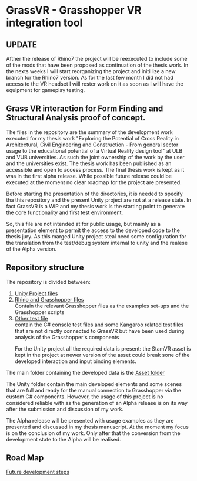 # GrassVR - Grasshopper VR integration tool

## UPDATE
Afther the release of Rhino7 the project will be reexecuted to include some of the mods that have been proposed as continuation of the thesis work.
In the nexts weeks I will start reorganizing the project and initillize a new branch for the Rhino7 version.
As for the last few month I did not had access to the VR headset I will rester work on it as soon as I will have the equipment for gameplay testing. 

## Grass VR interaction for Form Finding and Structural Analysis proof of concept.

The files in the repository are the summary of the development work executed for my thesis work "Exploring the Potential of Cross Reality in Architectural, Civil Engineering and Construction - From general sector usage to the educational potential of a Virtual Reality design tool" at ULB and VUB universities.
As such the joint ownership of the work by the user and the universities exist. The thesis work has been published as an accessible and open to access process.
The final thesis work is kept as it was in the first alpha release. While possible future release could be executed at the moment no clear roadmap for the project are presented.

Before starting the presentation of the directories, it is needed to specify tha this repository and the present Unity project are not at a release state. In fact GrassVR is a WIP and my thesis work is the starting point to generate the core functionality and first test environment.

So, this file are not intended at for public usage, but mainly as a presentation element to permit the access to the developed code to the thesis jury. As this marged Unity project steal need some configuration for the translation from the test/debug system internal to unity and the realese of the Alpha version.

## Repository structure

The repository is divided between:
1) [Unity Project files](GRASSVR_UnityProject/)
2) [Rhino and Grasshopper files](Rhino-Grasshopper_files/)\
    Contain the relevant Grasshopper files as the examples set-ups and the Grasshopper scripts
3) [Other test file](Other_files/)\
   contain the C# console test files and some Kangaroo related test files that are not directly connected to GrassVR but have been used during analysis of the Grasshopper's components</p>
For the Unity project all the required data is present: the StamVR asset is kept in the project at newer version of the asset could break sone of the developed interaction and input binding elements.

The main folder containing the developed data is the [Asset folder](GRASSVR_UnityProject/Assets/)

The Unity folder contain the main developed elements and some scenes that are full and ready for the manual connection to Grasshopper via the custom C# components. However, the usage of this project is no considered reliable with as the generation of an Alpha release is on its way after the submission and discussion of my work.

The Alpha release will be presented with usage examples as they are presented and discussed in my thesis manuscript. At the moment my focus is on the conclusion of my work. Only after that the conversion from the development state to the Alpha will be realised.

## Road Map
[Future development steps](GRASSVR_UnityProject/Roadmap.md)
